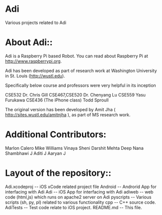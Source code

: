 # Adi
Various projects related to Adi


About Adi::
===========

Adi is a Raspberry Pi based Robot. You can read about Raspberry Pi at http://www.raspberrypi.org.

Adi has been developed as part of research work at Washington University in St. Louis (http://wustl.edu).

Specifically below course and professors were very helpful in its inception

CSE532 Dr. Chris Gill 
CSE467,CSE520 Dr. Chenyang Lu
CSE559 Yasu Furukawa
CSE436 (The iPhone class) Todd Sproull

The original version has been developed by Amit Jha ( http://sites.wustl.edu/amitnjha ), as part of MS research work.

Additional Contributors:
=======================

Marlon Calero
Mike Williams
Vinaya Sheni
Darshit Mehta
Deep Nana
Shambhawi J
Aditi J
Aaryan J

Layout of the repository::
========================== 

Adi.xcodeproj -- iOS xCode related project file
Android -- Androrid App for interfacing with Adi
Adi	-- iOS App for interfacing with Adi
adiweb -- web code (html,js) which runs on apache2 server on Adi
pyscripts -- Various scripts (sh, py, pl) related to various functionality
cpp -- C++ source code.
AdiTests -- Test code relate to iOS project. 
README.md -- This file.



